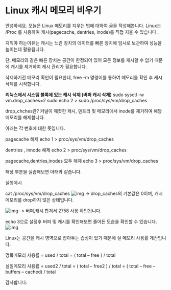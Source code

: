 # Linux 캐시 메모리 비우기



안녕하세요. 오늘은 Linux 메모리를 지우는 법에 대하여 글을 작성해봅니다.
Linux는 /Proc 를 사용하여 캐시(pagecache, dentries, inode)를 직접 지울 수 있습니다 .

지워야 하는이유는 캐시는 느린 장치의 데이터를 빠른 장치에 임시로 보관하여
성능을 높이는데 활용됩니다.

단, 메모리와 같은 빠른 장치는 공간이 한정되어 있어 모든 정보를 캐시할 수 없기 때문에
캐시를 제거하여 캐시 관리가 필요합니다.

삭제하기전 메모리 확인이 필요한데,
free -m 명령어를 통하여 메모리를 확인 후 캐시 삭제를 시작합니다.

**리눅스에서 시스템 블록에 있는 캐시 삭제 (버퍼 캐시 삭제)**
sudo sysctl -w vm.drop_caches=2
sudo echo 2 > sudo /proc/sys/vm/drop_caches

drop_chches란?
커널이 깨끗한 캐시, 덴트리 및 메모리에서 inode를 제거하여 해당 메모리를 해제합니다.

아래는 각 번호에 대한 뜻입니다. 

pagecache 해제
echo 1 > proc/sys/vm/drop_caches

dentries , innode 해제
echo 2 > proc/sys/vm/drop_caches

pagecache,dentries,inodes 모두 해제 
echo 3 > proc/sys/vm/drop_caches

해당 부분을 실습해보면 아래와 같습니다.

실행예시 

cat /proc/sys/vm/drop_caches 
![img](http://idchowto.com/wp-content/uploads/2022/11/1-300x17.png)
-> drop_caches의 기본값은 0이며, 캐시메모리를 drop하지 않은 상태입니다.

![img](http://idchowto.com/wp-content/uploads/2022/11/%EC%8A%A4%ED%81%AC%EB%A6%B0%EC%83%B7-2022-11-10-16-51-06-300x33.png)
-> 버퍼,캐시 합쳐서 2758 사용 확인됩니다.

echo 3으로 설정후 버퍼 및 캐시를 확인해보면 줄어든 모습을 확인할 수 있습니다.
![img](http://idchowto.com/wp-content/uploads/2022/11/3-300x51.png)
 
Linux는 공간을 캐시 영역으로 잡아두는 습성이 있기 때문에
실 메모리 사용률 계산입니다. 

명목메모리 사용률 = used / total =
( total – free ) / total

실질메모리 사용률 = used2 / total =
( total – free2 ) / total = ( total – free – buffers – cached) / total

감사합니다. 